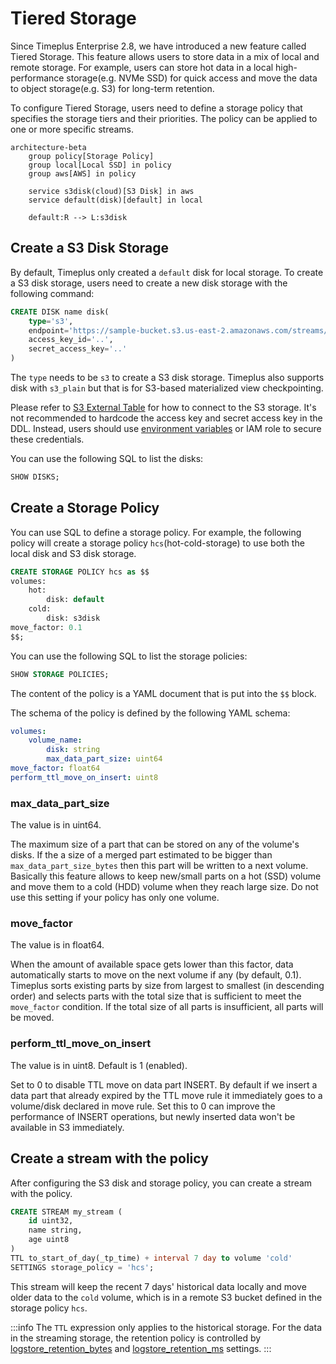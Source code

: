# Tiered Storage

Since Timeplus Enterprise 2.8, we have introduced a new feature called Tiered Storage. This feature allows users to store data in a mix of local and remote storage. For example, users can store hot data in a local high-performance storage(e.g. NVMe SSD) for quick access and move the data to object storage(e.g. S3) for long-term retention.

To configure Tiered Storage, users need to define a storage policy that specifies the storage tiers and their priorities. The policy can be applied to one or more specific streams.

```mermaid
architecture-beta
    group policy[Storage Policy]
    group local[Local SSD] in policy
    group aws[AWS] in policy

    service s3disk(cloud)[S3 Disk] in aws
    service default(disk)[default] in local

    default:R --> L:s3disk
```
## Create a S3 Disk Storage
By default, Timeplus only created a `default` disk for local storage. To create a S3 disk storage, users need to create a new disk storage with the following command:

```sql
CREATE DISK name disk(
    type='s3',
    endpoint='https://sample-bucket.s3.us-east-2.amazonaws.com/streams/',
    access_key_id='..',
    secret_access_key='..'
)
```

The `type` needs to be `s3` to create a S3 disk storage. Timeplus also supports disk with `s3_plain` but that is for S3-based materialized view checkpointing.

Please refer to [S3 External Table](/s3-sink) for how to connect to the S3 storage. It's not recommended to hardcode the access key and secret access key in the DDL. Instead, users should use [environment variables](/s3-sink#use_environment_credentials) or IAM role to secure these credentials.

You can use the following SQL to list the disks:

```sql
SHOW DISKS;
```

## Create a Storage Policy
You can use SQL to define a storage policy. For example, the following policy will create a storage policy `hcs`(hot-cold-storage) to use both the local disk and S3 disk storage.

```sql
CREATE STORAGE POLICY hcs as $$
volumes:
    hot:
        disk: default
    cold:
        disk: s3disk
move_factor: 0.1
$$;
```

You can use the following SQL to list the storage policies:

```sql
SHOW STORAGE POLICIES;
```

The content of the policy is a YAML document that is put into the `$$` block.

The schema of the policy is defined by the following YAML schema:
```yaml
volumes:
    volume_name:
        disk: string
        max_data_part_size: uint64
move_factor: float64
perform_ttl_move_on_insert: uint8
```

### max_data_part_size
The value is in uint64.

The maximum size of a part that can be stored on any of the volume's disks. If the a size of a merged part estimated to be bigger than `max_data_part_size_bytes` then this part will be written to a next volume. Basically this feature allows to keep new/small parts on a hot (SSD) volume and move them to a cold (HDD) volume when they reach large size. Do not use this setting if your policy has only one volume.

### move_factor
The value is in float64.

When the amount of available space gets lower than this factor, data automatically starts to move on the next volume if any (by default, 0.1). Timeplus sorts existing parts by size from largest to smallest (in descending order) and selects parts with the total size that is sufficient to meet the `move_factor` condition. If the total size of all parts is insufficient, all parts will be moved.

### perform_ttl_move_on_insert
The value is in uint8. Default is 1 (enabled).

Set to 0 to disable TTL move on data part INSERT. By default if we insert a data part that already expired by the TTL move rule it immediately goes to a volume/disk declared in move rule. Set this to 0 can improve the performance of INSERT operations, but newly inserted data won't be available in S3 immediately.

## Create a stream with the policy

After configuring the S3 disk and storage policy, you can create a stream with the policy.

```sql
CREATE STREAM my_stream (
    id uint32,
    name string,
    age uint8
)
TTL to_start_of_day(_tp_time) + interval 7 day to volume 'cold'
SETTINGS storage_policy = 'hcs';
```

This stream will keep the recent 7 days' historical data locally and move older data to the `cold` volume, which is in a remote S3 bucket defined in the storage policy `hcs`.

:::info
The `TTL` expression only applies to the historical storage. For the data in the streaming storage, the retention policy is controlled by [logstore_retention_bytes](/sql-create-stream#logstore_retention_bytes) and [logstore_retention_ms](/sql-create-stream#logstore_retention_ms) settings.
:::
